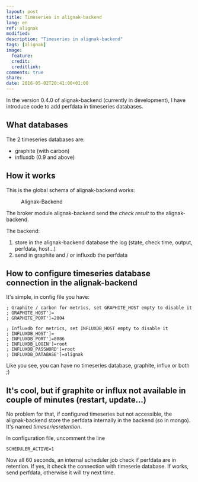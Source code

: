 ```yaml
---
layout: post
title: Timeseries in alignak-backend
lang: en
ref: alignak
modified:
description: "Timeseries in alignak-backend"
tags: [alignak]
image:
  feature:
  credit:
  creditlink:
comments: true
share:
date: 2016-05-02T20:41:00+01:00
---
```


In the version 0.4.0 of alignak-backend (currently in development), I have introduce code to add perfdata in timeseries databases.

## What databases

The 2 timeseries databases are:

* graphite (with carbon)
* influxdb (0.9 and above)

## How it works

This is the global schema of alignak-backend works:

<figure>
    <img src="{{ site.url }}/images/alignak-backend/alignak_backend_timeseries.png" alt="">
    <figcaption>Alignak-Backend</figcaption>
</figure>


The broker module alignak-backend send the _check result_ to the alignak-backend.

The backend:

1. store in the alignak-backend database the log (state, check time, output, perfdata, host...)
2. send in graphite and / or influxdb the perfdata


## How to configure timeseries database connection in the alignak-backend

It's simple, in config file you have:

```
; Graphite / carbon for metrics, set GRAPHITE_HOST empty to disable it
; GRAPHITE_HOST']=
; GRAPHITE_PORT']=2004

; Influxdb for metrics, set INFLUXDB_HOST empty to disable it
; INFLUXDB_HOST']=
; INFLUXDB_PORT']=8086
; INFLUXDB_LOGIN']=root
; INFLUXDB_PASSWORD']=root
; INFLUXDB_DATABASE']=alignak
```

Like you see, you can have no timeseries database, graphite, influx or both ;)

## It's cool, but if graphite or influx not available in couple of minutes (restart, update...)

No problem for that, if configured timeseries but not accessible, the alignak-backend store the perfdata internally in the backend (so in 
mongo). It's named _timeseriesretention_.

In configuration file, uncomment the line

```
SCHEDULER_ACTIVE=1
```

Now all 60 seconds, an internal scheduler job check if perfdata are in retention.
If yes, it check the connection with timeserie database. If works, send perfdata, otherwise it will try next time.


